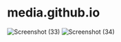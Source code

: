 # media.github.io
![Screenshot (33)](https://user-images.githubusercontent.com/114296841/192548494-039c01a4-cbef-4842-8cad-4905882a9859.png)
![Screenshot (34)](https://user-images.githubusercontent.com/114296841/192548543-dff7ab97-1518-4e9d-8e37-34e035422c58.png)
